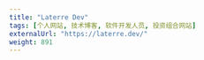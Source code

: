 ```yaml
---
title: "Laterre Dev"
tags: [个人网站, 技术博客, 软件开发人员, 投资组合网站]
externalUrl: "https://laterre.dev/"
weight: 891
---
```

